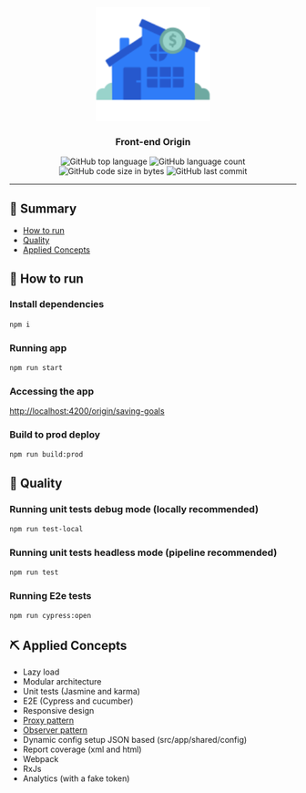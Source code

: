 <p align="center">
  <a href="" rel="noopener">
 <img width=200px height=200px src="./src/assets/images/home.svg" alt="Home"></a>
</p>

<h3 align="center">Front-end Origin</h3>

<div align="center">


  <img alt="GitHub top language" src="https://img.shields.io/github/languages/top/betinhooow/app-assignment">

  <img alt="GitHub language count" src="https://img.shields.io/github/languages/count/betinhooow/app-assignment">

  <img alt="GitHub code size in bytes" src="https://img.shields.io/github/languages/code-size/betinhooow/app-assignment">

  <img alt="GitHub last commit" src="https://img.shields.io/github/last-commit/betinhooow/app-assignment">

</div>

---


## 📝 Summary

- [How to run](#run)
- [Quality](#quality)
- [Applied Concepts](#concepts)

## 🚀 How to run<a name = "run"></a>

### Install dependencies
```sh
npm i
```
### Running app
```sh
npm run start
```
### Accessing the app
[http://localhost:4200/origin/saving-goals](http://localhost:4200/origin/saving-goals)

### Build to prod deploy
```sh
npm run build:prod
```

## 🔧 Quality <a name = "quality"></a>

### Running unit tests debug mode (locally recommended)
```sh
npm run test-local
```
### Running unit tests headless mode (pipeline recommended)
```sh
npm run test
```
### Running E2e tests
```sh
npm run cypress:open
```


## ⛏️ Applied Concepts <a name = "concepts"></a>

- Lazy load
- Modular architecture
- Unit tests (Jasmine and karma)
- E2E (Cypress and cucumber)
- Responsive design
- [Proxy pattern](https://refactoring.guru/pt-br/design-patterns/proxy)
- [Observer pattern](https://refactoring.guru/pt-br/design-patterns/observer)
- Dynamic config setup JSON based (src/app/shared/config)
- Report coverage (xml and html)
- Webpack
- RxJs
- Analytics (with a fake token)
